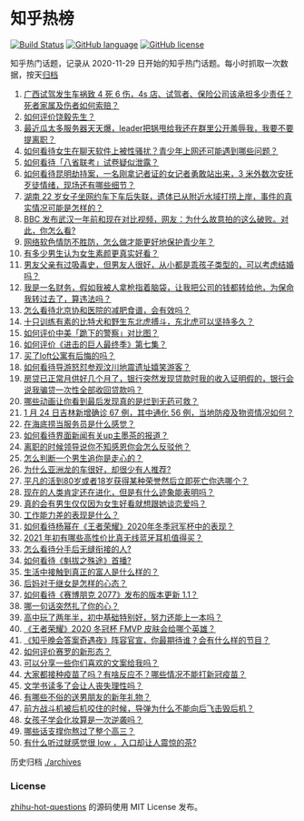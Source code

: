 # 知乎热榜
[![Build Status](https://github.com/ToWeLong/zhihu-hot-questions/workflows/CI/badge.svg)](https://github.com/ToWeLong/zhihu-hot-questions/actions)
[![GitHub language](https://img.shields.io/badge/language-golang-orange.svg)](https://golang.org/)
[![GitHub license](https://img.shields.io/github/license/ToWeLong/zhihu-hot-questions)](https://github.com/ToWeLong/zhihu-hot-questions/blob/main/LICENSE)

知乎热门话题，记录从 2020-11-29 日开始的知乎热门话题。每小时抓取一次数据，按天[归档](./archives)

<!-- BEGIN -->

1. [广西试驾发生车祸致 4 死 6 伤，4s 店、试驾者、保险公司该承担多少责任？死者家属及伤者如何索赔？](https://www.zhihu.com/question/440955191)
1. [如何评价饶毅先生？](https://www.zhihu.com/question/440614545)
1. [最近瓜太多服务器天天爆，leader把锅甩给我还在群里公开羞辱我，我要不要提离职？](https://www.zhihu.com/question/440814594)
1. [如何看待女生在聊天软件上被性骚扰？青少年上网还可能遇到哪些问题？](https://www.zhihu.com/question/440958027)
1. [如何看待「八省联考」试卷疑似泄露？](https://www.zhihu.com/question/440837838)
1. [如何看待昆明劫持案，一名刚拿记者证的女记者勇敢站出来，3 米外数次安抚歹徒情绪，现场还有哪些细节？](https://www.zhihu.com/question/440760904)
1. [湖南 22 岁女子坐网约车下车后失联，遗体已从附近水域打捞上岸，事件的真实情况可能是怎样的？](https://www.zhihu.com/question/441051026)
1. [BBC 发布武汉一年前和现在对比视频，网友：为什么故意拍的这么破败。对此，你怎么看?](https://www.zhihu.com/question/440241502)
1. [网络软色情防不胜防，怎么做才能更好地保护青少年？](https://www.zhihu.com/question/440682621)
1. [有多少男生认为女生素颜更真实好看？](https://www.zhihu.com/question/355265359)
1. [男友父亲有过吸毒史，但男友人很好，从小都是乖孩子类型的，可以考虑结婚吗？](https://www.zhihu.com/question/63864273)
1. [我是一名财务，假如我被人拿枪指着脑袋，让我把公司的钱都转给他，为保命我转过去了，算违法吗？](https://www.zhihu.com/question/440627820)
1. [怎么看待北京协和医院的减肥食谱，会有效吗？](https://www.zhihu.com/question/435499783)
1. [十只训练有素的比特犬和野生东北虎搏斗，东北虎可以坚持多久？](https://www.zhihu.com/question/440430411)
1. [如何评价中美「跪下的警察」对比图？](https://www.zhihu.com/question/441025450)
1. [如何评价《进击的巨人最终季》第七集？](https://www.zhihu.com/question/441020246)
1. [买了loft公寓有后悔的吗？](https://www.zhihu.com/question/305616998)
1. [如何看待导游怒怼参观汶川地震遗址嬉笑游客？](https://www.zhihu.com/question/441061921)
1. [房贷已正常月供好几个月了，银行突然发现贷款时我的收入证明假的，银行会说我骗贷一次性全部收回贷款吗？](https://www.zhihu.com/question/439954077)
1. [哪些动画让你看到最后发现真的是烂到无药可救？](https://www.zhihu.com/question/437447428)
1. [1 月 24 日吉林新增确诊 67 例，其中通化 56 例，当地防疫及物资情况如何？](https://www.zhihu.com/question/441052743)
1. [在海底捞当服务员是什么感觉？](https://www.zhihu.com/question/374985467)
1. [如何看待界面新闻有关up主墨茶的报道？](https://www.zhihu.com/question/440943629)
1. [离职的时候领导说你不知感恩你会怎么反驳他？](https://www.zhihu.com/question/439912923)
1. [怎么判断一个男生追你是走心的？](https://www.zhihu.com/question/307685355)
1. [为什么亚洲龙的车很好，却很少有人推荐?](https://www.zhihu.com/question/428132982)
1. [平凡的活到80岁或者18岁获得某种荣誉然后立即死亡你选哪个？](https://www.zhihu.com/question/440661043)
1. [现在的人类肯定还在进化，但是有什么迹象能表明吗？](https://www.zhihu.com/question/440336198)
1. [真的会有男生仅仅因为女生好看就想跟她谈恋爱吗？](https://www.zhihu.com/question/433954266)
1. [工作能力差的表现是什么？](https://www.zhihu.com/question/272082217)
1. [如何看待杨幂在《王者荣耀》2020年冬季冠军杯中的表现？](https://www.zhihu.com/question/441015671)
1. [2021 年初有哪些高性价比真无线蓝牙耳机值得买？](https://www.zhihu.com/question/437319328)
1. [怎么看待分手后无缝衔接的人?](https://www.zhihu.com/question/314506102)
1. [如何看待《魁拔之殊途》首播?](https://www.zhihu.com/question/439768034)
1. [生活中接触到真正的富人是什么样的？](https://www.zhihu.com/question/437416966)
1. [后妈对于继女是怎样的心态？](https://www.zhihu.com/question/40375214)
1. [如何看待《赛博朋克 2077》发布的版本更新 1.1？](https://www.zhihu.com/question/440734089)
1. [哪一句话突然扎了你的心？](https://www.zhihu.com/question/439857438)
1. [高中玩了两年半，初中基础特别好，努力还能上一本吗？](https://www.zhihu.com/question/440534587)
1. [《王者荣耀》2020 冬冠杯 FMVP 皮肤会给哪个英雄？](https://www.zhihu.com/question/440837948)
1. [《知乎晚会答案奇遇夜》阵容官宣，你最期待谁？会有什么样的节目？](https://www.zhihu.com/question/441084804)
1. [如何评价赛罗的新形态？](https://www.zhihu.com/question/440910311)
1. [可以分享一些你们喜欢的文案给我吗？](https://www.zhihu.com/question/433779096)
1. [大家都接种疫苗了吗？有啥反应不？哪些情况不能打新冠疫苗？](https://www.zhihu.com/question/439302354)
1. [文学书读多了会让人丧失理性吗？](https://www.zhihu.com/question/439326731)
1. [有哪些不俗的送男朋友的新年礼物？](https://www.zhihu.com/question/264876497)
1. [前方战斗机被后机咬住的时候，导弹为什么不能向后飞击毁后机？](https://www.zhihu.com/question/440057766)
1. [女孩子学会化妆算是一次逆袭吗？](https://www.zhihu.com/question/350869637)
1. [哪些话支撑你熬过了整个高三？](https://www.zhihu.com/question/398139905)
1. [有什么听过就感觉很 low ，入口却让人震惊的茶?](https://www.zhihu.com/question/440245792)

<!-- END -->

历史归档 [./archives](./archives)


### License
[zhihu-hot-questions](https://github.com/towelong/zhihu-hot-questions) 的源码使用 MIT License 发布。